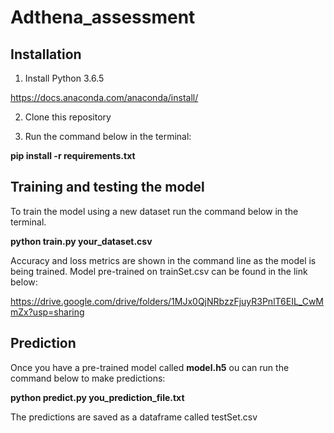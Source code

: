 # Adthena_assessment

## Installation

1. Install Python 3.6.5

https://docs.anaconda.com/anaconda/install/

2. Clone this repository

3. Run the command below in the terminal:

**pip install -r requirements.txt**

## Training and testing the model

To train the model using a new dataset run the command below in the terminal. 

**python train.py your_dataset.csv**

Accuracy and loss metrics are shown in the command line as the model is being trained. Model pre-trained on trainSet.csv can be found in the link below:

https://drive.google.com/drive/folders/1MJx0QjNRbzzFjuyR3PnlT6EIL_CwMmZx?usp=sharing

## Prediction

Once you have a pre-trained model called **model.h5** ou can run the command below to make predictions:

**python predict.py you_prediction_file.txt**

The predictions are saved as a dataframe called testSet.csv
